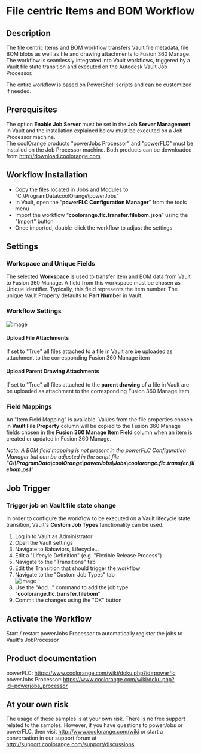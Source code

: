 # File centric Items and BOM Workflow

## Description
The file centric Items and BOM workflow transfers Vault file metadata, file BOM blobs as well as file and drawing attachments to Fusion 360 Manage. The workflow is seamlessly integrated into Vault workflows, triggered by a Vault file state transition and executed on the Autodesk Vault Job Processor.

The entire workflow is based on PowerShell scripts and can be customized if needed.

## Prerequisites
The option **Enable Job Server** must be set in the **Job Server Management** in Vault and the installation explained below must be executed on a Job Processor machine.  
The coolOrange products "powerJobs Processor" and "powerFLC" must be installed on the Job Processor machine. Both products can be downloaded from http://download.coolorange.com. 

## Workflow Installation
- Copy the files located in Jobs and Modules to “C:\ProgramData\coolOrange\powerJobs”
- In Vault, open the “**powerFLC Configuration Manager**” from the tools menu
- Import the workflow “**coolorange.flc.transfer.filebom.json**” using the "Import" button
- Once imported, double-click the workflow to adjust the settings

## Settings
### Workspace and Unique Fields
The selected **Workspace** is used to transfer item and BOM data from Vault to Fusion 360 Manage. A field from this workspace must be chosen as Unique Identifier. Typically, this field represents the item number. The unique Vault Property defaults to **Part Number** in Vault.

### Workflow Settings
![image](https://user-images.githubusercontent.com/5640189/101493880-eb2d6400-3966-11eb-9391-4ecc99f9b3e0.png)

#### Upload File Attachments
If set to "True" all files attached to a file in Vault are be uploaded as attachment to the corresponding Fusion 360 Manage item

#### Upload Parent Drawing Attachments
If set to "True" all files attached to the **parent drawing** of a file in Vault are be uploaded as attachment to the corresponding Fusion 360 Manage item

### Field Mappings  
An "Item Field Mapping" is available. Values from the file properties chosen in **Vault File Property** column will be copied to the Fusion 360 Manage fields chosen in the **Fusion 360 Manage Item Field** column when an item is created or updated in Fusion 360 Manage.  

*Note: A BOM field mapping is not present in the powerFLC Configuration Manager but can be adjusted in the script file "**C:\ProgramData\coolOrange\powerJobs\Jobs\coolorange.flc.transfer.filebom.ps1**"*

## Job Trigger
### Trigger job on Vault file state change
In order to configure the workflow to be executed on a Vault lifecycle state transition, Vault's **Custom Job Types** functionality can be used.

1) Log in to Vault as Administrator
2) Open the Vault settings
3) Navigate to Bahaviors, Lifecycle...
4) Edit a "Lifecyle Definition" (e.g. "Flexible Release Process")
5) Navigate to the "Transitions" tab
6) Edit the Transition that should trigger the workflow
7) Navigate to the "Custom Job Types" tab  
![image](https://user-images.githubusercontent.com/5640189/101496062-94755980-3969-11eb-9883-e0b511681cde.png)
8) Use the "Add..." command to add the job type "**coolorange.flc.transfer.filebom**"
9) Commit the changes using the "OK" button

## Activate the Workflow
Start / restart powerJobs Processor to automatically register the jobs to Vault's JobProcessor 

## Product documentation
powerFLC: https://www.coolorange.com/wiki/doku.php?id=powerflc  
powerJobs Processor: https://www.coolorange.com/wiki/doku.php?id=powerjobs_processor  

## At your own risk
The usage of these samples is at your own risk. There is no free support related to the samples. However, if you have questions to powerJobs or powerFLC, then visit http://www.coolorange.com/wiki or start a conversation in our support forum at http://support.coolorange.com/support/discussions